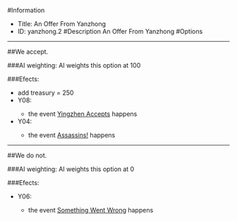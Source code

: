 #Information
 - Title: An Offer From Yanzhong
 - ID: yanzhong.2
#Description
An Offer From Yanzhong
#Options

___
##We accept.

###AI weighting:
AI weights this option at 100


###Efects:<ul><li>add treasury = 250</li><li>Y08:</li><ul><li>the event [Yingzhen Accepts](../events/yingzhen_accepts.md) happens</li></ul><li>Y04:</li><ul><li>the event [Assassins!](../events/assassins.md) happens</li></ul></ul>

___
##We do not.

###AI weighting:
AI weights this option at 0


###Efects:<ul><li>Y06:</li><ul><li>the event [Something Went Wrong](../events/something_went_wrong.md) happens</li></ul></ul>
